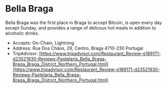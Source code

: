 # Bella Braga

Bella Braga was the first place in Braga to accept Bitcoin, is open every day except Sunday, and provides a range of delicous hot meals in addition to alcoholic drinks.

* Accepts: On-Chain, Lightning
* Address: Rua Dos Chãos, 29, Centro, Braga 4710-230 Portugal
* TripAdvisor: [https://www.tripadvisor.com/Restaurant_Review-g189171-d23521930-Reviews-Pastelaria_Bella_Braga-Braga_Braga_District_Northern_Portugal.html](https://www.tripadvisor.com/Restaurant_Review-g189171-d23521930-Reviews-Pastelaria_Bella_Braga-Braga_Braga_District_Northern_Portugal.html)
